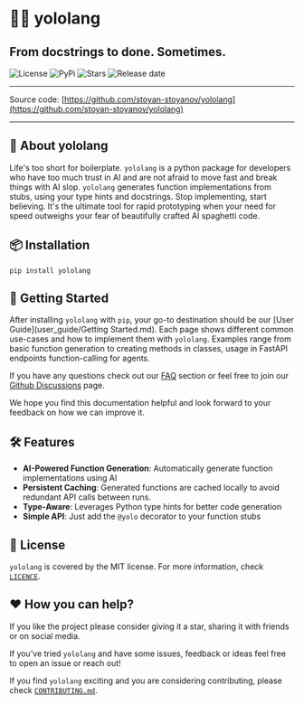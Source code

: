 # 🚀💥 yololang
## From docstrings to done. Sometimes.

![License](https://img.shields.io/github/license/stoyan-stoyanov/yololang)
![PyPi](https://img.shields.io/pypi/v/microllm)
![Stars](https://img.shields.io/github/stars/stoyan-stoyanov/yololang?style=social)
![Release date](https://img.shields.io/github/release-date/stoyan-stoyanov/yololang?style=social)

***
Source code: [https://github.com/stoyan-stoyanov/yololang](https://github.com/stoyan-stoyanov/yololang)<br/>
***

## 🤖 About yololang
Life's too short for boilerplate. `yololang` is a python package for developers who have too much trust in AI and are not afraid to move fast and break things with AI slop. 
`yololang` generates function implementations from stubs, using your type hints and docstrings. Stop implementing, start believing. It's the ultimate tool for rapid prototyping when your need for speed outweighs your fear of beautifully crafted AI spaghetti code.

## 📦 Installation
```
pip install yololang
```

## 🧪 Getting Started
After installing `yololang` with `pip`, your go-to destination should be our [User 
Guide](user_guide/Getting Started.md). Each page shows different common use-cases 
and how to implement them with `yololang`. Examples range from basic function generation
to creating methods in classes, usage in FastAPI endpoints function-calling for agents.

If you have any questions check out our [FAQ](user_guide/Agents.md) section or feel free to join our 
[Github Discussions](https://github.com/stoyan-stoyanov/yololang/discussions) page.

We hope you find this documentation helpful and look forward to your feedback on how 
we can improve it.


## 🛠️ Features
- **AI-Powered Function Generation**: Automatically generate function implementations using AI
- **Persistent Caching**: Generated functions are cached locally to avoid redundant API calls between runs.
- **Type-Aware**: Leverages Python type hints for better code generation
- **Simple API**: Just add the `@yolo` decorator to your function stubs

## 📃 License
`yololang` is covered by the MIT license. For more information, check 
[`LICENCE`](https://github.com/stoyan-stoyanov/yololang/blob/main/LICENSE).

## ❤️ How you can help?
If you like the project please consider giving it a star, sharing it with friends or on social media.

If you've tried `yololang` and have some issues, feedback or ideas feel free to open an issue or reach out!

If you find `yololang` exciting and you are considering contributing, please check [`CONTRIBUTING.md`](https://github.com/stoyan-stoyanov/yololang/blob/main/CONTRIBUTING.md).